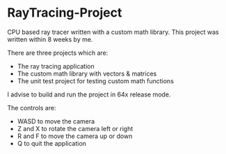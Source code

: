 # RayTracing-Project
CPU based ray tracer written with a custom math library. 
This project was written within 8 weeks by me.

There are three projects which are:
- The ray tracing application
- The custom math library with vectors & matrices
- The unit test project for testing custom math functions

I advise to build and run the project in 64x release mode.

The controls are:
- WASD to move the camera
- Z and X to rotate the camera left or right
- R and F to move the camera up or down
- Q to quit the application

